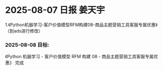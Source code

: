 
# 2025-08-07 日报   姜天宇
 

1.《Python机器学习-客户价值模型RFM构建08-商品主题营销工具客服专属优惠》（到ads进行修改）



### 2025-08-08 目标:

《Python 机器学习 - 客户价值模型 RFM 构建 08 - 商品主题营销工具客服专属优惠》
完成








